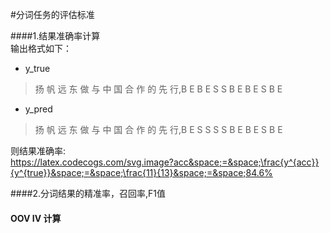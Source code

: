 #分词任务的评估标准<br/>

####1.结果准确率计算<br/>
输出格式如下：<br>
+ y_true<br>
>扬 帆 远 东 做 与 中 国 合 作 的 先 行,B E B E S S B E B E S B E<br>
+ y_pred<br>
>扬 帆 远 东 做 与 中 国 合 作 的 先 行,B E S S S S B E B E S B E<br>

则结果准确率:<br>
https://latex.codecogs.com/svg.image?acc&space;=&space;\frac{y^{acc}}{y^{true}}&space;=&space;\frac{11}{13}&space;=&space;84.6%

####2.分词结果的精准率，召回率,F1值<br/>

#### OOV IV 计算<br/>
